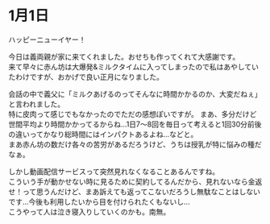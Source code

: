 # 1月1日

ハッピーニューイヤー！  

今日は義両親が家に来てくれました。おせちも作ってくれて大感謝です。  
来て早々に赤ん坊は大爆発&ミルクタイムに入ってしまったので私はあやしていたわけですが、おかげで良い正月になりました。

会話の中で義父に「ミルクあげるのってそんなに時間かかるのか、大変だねぇ」と言われました。  
特に皮肉って感じでもなかったのでただの感想ぽいですが。
まあ、多分だけど世間平均より時間かかってるからね…1日7〜8回を毎日って考えると1回30分前後の違いってかなり総時間にはインパクトあるよね…などと。  
まあ赤ん坊の数だけ各々の苦労があるだろうけど、うちは授乳が特に悩みの種だなぁ。

しかし動画配信サービスって突然見れなくなることあるんですね。  
こういう手が動かせない時に見るために契約してるんだから、見れないなら金返せ！って思うんだけど、まあ訴えても返ってこないだろうし無駄なことはしないです…今後も利用したいから目を付けられたくもないし…  
こうやって人は泣き寝入りしていくのかも。南無。